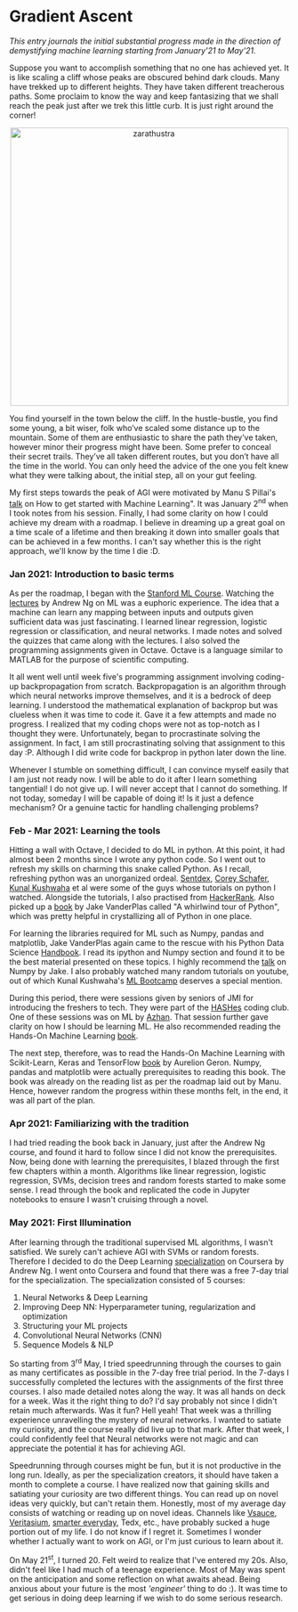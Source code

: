 # Gradient Ascent

_This entry journals the initial substantial progress made in the direction of demystifying machine learning starting from January'21 to May'21._

Suppose you want to accomplish something that no one has achieved yet. It is like scaling a cliff whose peaks are obscured behind dark clouds. Many have trekked up to different heights. They have taken different treacherous paths. Some proclaim to know the way and keep fantasizing that we shall reach the peak just after we trek this little curb. It is just right around the corner!

<p align="center">
  <img width="500" src="https://www.companyofpainters.com/wp-content/uploads/2016/04/Caspar_David_Friedrich_-_Wanderer_above_the_sea_of_fog-600x768.jpg" alt="zarathustra">
</p>

You find yourself in the town below the cliff. In the hustle-bustle, you find some young, a bit wiser, folk who’ve scaled some distance up to the mountain. Some of them are enthusiastic to share the path they’ve taken, however minor their progress might have been. Some prefer to conceal their secret trails. They’ve all taken different routes, but you don’t have all the time in the world. You can only heed the advice of the one you felt knew what they were talking about, the initial step, all on your gut feeling.

My first steps towards the peak of AGI were motivated by Manu S Pillai's [talk](https://www.youtube.com/watch?v=yqeajyG774w) on How to get started with Machine Learning". It was January 2<sup>nd</sup> when I took notes from his session. Finally, I had some clarity on how I could achieve my dream with a roadmap. I believe in dreaming up a great goal on a time scale of a lifetime and then breaking it down into smaller goals that can be achieved in a few months. I can't say whether this is the right approach, we'll know by the time I die :D.

### Jan 2021: Introduction to basic terms
As per the roadmap, I began with the [Stanford ML Course](https://www.coursera.org/learn/machine-learning?utm_source=gg&utm_medium=sem&utm_campaign=07-StanfordML-US&utm_content=B2C&campaignid=685340575&adgroupid=52515609594&device=c&keyword=machine%20learning%20mooc&matchtype=b&network=g&devicemodel=&adpostion=&creativeid=516914090332&hide_mobile_promo&gclid=CjwKCAiA0KmPBhBqEiwAJqKK41tlIRGL5ErsvKYUeJqxxtEoaEiOqpFmhF2NJLznyP8xtoO0W5uVxBoCVDcQAvD_BwE). Watching the [lectures](https://www.youtube.com/watch?v=PPLop4L2eGk&list=PLLssT5z_DsK-h9vYZkQkYNWcItqhlRJLN) by Andrew Ng on ML was a euphoric experience. The idea that a machine can learn any mapping between inputs and outputs given sufficient data was just fascinating. I learned linear regression, logistic regression or classification, and neural networks. I made notes and solved the quizzes that came along with the lectures. I also solved the programming assignments given in Octave. Octave is a language similar to MATLAB for the purpose of scientific computing.

It all went well until week five's programming assignment involving coding-up backpropagation from scratch. Backpropagation is an algorithm through which neural networks improve themselves, and it is a bedrock of deep learning. I understood the mathematical explanation of backprop but was clueless when it was time to code it. Gave it a few attempts and made no progress. I realized that my coding chops were not as top-notch as I thought they were. Unfortunately, began to procrastinate solving the assignment. In fact, I am still procrastinating solving that assignment to this day :P. Although I did write code for backprop in python later down the line.

Whenever I stumble on something difficult, I can convince myself easily that I am just not ready now. I will be able to do it after I learn something tangential! I do not give up. I will never accept that I cannot do something. If not today, someday I will be capable of doing it! Is it just a defence mechanism? Or a genuine tactic for handling challenging problems?

### Feb - Mar 2021: Learning the tools
Hitting a wall with Octave, I decided to do ML in python. At this point, it had almost been 2 months since I wrote any python code. So I went out to refresh my skills on charming this snake called Python. As I recall, refreshing python was an unorganized ordeal. [Sentdex](https://www.youtube.com/watch?v=eXBD2bB9-RA&list=PLQVvvaa0QuDeAams7fkdcwOGBpGdHpXln), [Corey Schafer](https://www.youtube.com/playlist?list=PL-osiE80TeTt2d9bfVyTiXJA-UTHn6WwU), [Kunal Kushwaha](https://www.youtube.com/channel/UCSuwk8NqzLROzP-KIedDYtQ/featured) et al were some of the guys whose tutorials on python I watched. Alongside the tutorials, I also practised from [HackerRank](https://www.hackerrank.com/domains/python). Also picked up a [book](https://jakevdp.github.io/WhirlwindTourOfPython/) by Jake VanderPlas called "A whirlwind tour of Python", which was pretty helpful in crystallizing all of Python in one place.

For learning the libraries required for ML such as Numpy, pandas and matplotlib, Jake VanderPlas again came to the rescue with his Python Data Science [Handbook](https://jakevdp.github.io/PythonDataScienceHandbook/). I read its ipython and Numpy section and found it to be the best material presented on these topics. I highly recommend the [talk](https://www.youtube.com/watch?v=EEUXKG97YRw) on Numpy by Jake. I also probably watched many random tutorials on youtube, out of which Kunal Kushwaha's [ML Bootcamp](https://www.youtube.com/watch?v=ycvSMpsg7qk&list=PLyzHIYrZBplo3K0dNUqppd2ynnoZPD6N1) deserves a special mention. 

During this period, there were sessions given by seniors of JMI for introducing the freshers to tech. They were part of the [HASHes](https://hashes-jmi.github.io/) coding club. One of these sessions was on ML by [Azhan](https://www.linkedin.com/in/azhanmohammed/). That session further gave clarity on how I should be learning ML. He also recommended reading the Hands-On Machine Learning [book](https://www.oreilly.com/library/view/hands-on-machine-learning/9781492032632/).

The next step, therefore, was to read the Hands-On Machine Learning with Scikit-Learn, Keras and TensorFlow [book](https://www.oreilly.com/library/view/hands-on-machine-learning/9781492032632/) by Aurelion Geron. Numpy, pandas and matplotlib were actually prerequisites to reading this book. The book was already on the reading list as per the roadmap laid out by Manu. Hence, however random the progress within these months felt, in the end, it was all part of the plan.

### Apr 2021: Familiarizing with the tradition
I had tried reading the book back in January, just after the Andrew Ng course, and found it hard to follow since I did not know the prerequisites. Now, being done with learning the prerequisites, I blazed through the first few chapters within a month. Algorithms like linear regression, logistic regression, SVMs, decision trees and random forests started to make some sense. I read through the book and replicated the code in Jupyter notebooks to ensure I wasn't cruising through a novel.

### May 2021: First Illumination
After learning through the traditional supervised ML algorithms, I wasn't satisfied. We surely can't achieve AGI with SVMs or random forests. Therefore I decided to do the Deep Learning [specialization](https://www.coursera.org/specializations/deep-learning) on Coursera by Andrew Ng. I went onto Coursera and found that there was a free 7-day trial for the specialization. The specialization consisted of 5 courses:
1.  Neural Networks & Deep Learning
2. Improving Deep NN: Hyperparameter tuning, regularization and optimization
3. Structuring your ML projects
4. Convolutional Neural Networks (CNN)
5. Sequence Models & NLP

So starting from 3<sup>rd</sup> May, I tried speedrunning through the courses to gain as many certificates as possible in the 7-day free trial period. In the 7-days I successfully completed the lectures with the assignments of the first three courses. I also made detailed notes along the way. It was all hands on deck for a week. Was it the right thing to do? I'd say probably not since I didn't retain much afterwards. Was it fun? Hell yeah! That week was a thrilling experience unravelling the mystery of neural networks. I wanted to satiate my curiosity, and the course really did live up to that mark. After that week, I could confidently feel that Neural networks were not magic and can appreciate the potential it has for achieving AGI. 

Speedrunning through courses might be fun, but it is not productive in the long run. Ideally, as per the specialization creators, it should have taken a month to complete a course. I have realized now that gaining skills and satiating your curiosity are two different things. You can read up on novel ideas very quickly, but can't retain them. Honestly, most of my average day consists of watching or reading up on novel ideas. Channels like [Vsauce](https://www.youtube.com/c/vsauce1), [Veritasium](https://www.youtube.com/c/veritasium), [smarter everyday](https://www.youtube.com/c/smartereveryday), Tedx, etc., have probably sucked a huge portion out of my life. I do not know if I regret it. Sometimes I wonder whether I actually want to work on AGI, or I'm just curious to learn about it.

On May 21<sup>st</sup>, I turned 20. Felt weird to realize that I've entered my 20s. Also, didn't feel like I had much of a teenage experience. Most of May was spent on the anticipation and some reflection on what awaits ahead. Being anxious about your future is the most _'engineer'_ thing to do :). It was time to get serious in doing deep learning if we wish to do some serious research.



 



